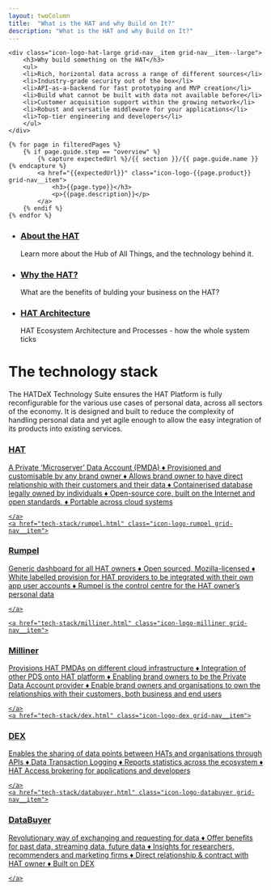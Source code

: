 ```yaml
---
layout: twoColumn
title:  "What is the HAT and why Build on It?"
description: "What is the HAT and why Build on It?"
---
```



<nav class="grid-nav">
    
    <div class="icon-logo-hat-large grid-nav__item grid-nav__item--large">
        <h3>Why build something on the HAT</h3>
        <ul>
        <li>Rich, horizontal data across a range of different sources</li>
        <li>Industry-grade security out of the box</li>
        <li>API-as-a-backend for fast prototyping and MVP creation</li>
        <li>Build what cannot be built with data not available before</li>
        <li>Customer acquisition support within the growing network</li>
        <li>Robust and versatile middleware for your applications</li>
        <li>Top-tier engineering and developers</li>
        </ul>
    </div>

    {% for page in filteredPages %}
        {% if page.guide.step == "overview" %}
            {% capture expectedUrl %}/{{ section }}/{{ page.guide.name }}{% endcapture %}
            <a href="{{expectedUrl}}" class="icon-logo-{{page.product}} grid-nav__item">
                <h3>{{page.type}}</h3>
                <p>{{page.description}}</p>
            </a>
        {% endif %}
    {% endfor %}
</nav>

<ul class="article-list">
    <li>
        <h3><a href="why/what_is_hat.html">About the HAT</a></h3>
        <p>Learn more about the Hub of All Things, and the technology behind it.</p>
    </li>
    <li>
        <h3><a href="why/why_build_something_on_the_hat.html">Why the HAT?</a></h3>
        <p>What are the benefits of bulding your business on the HAT?</p>
    </li>
    <li>
        <h3><a href="why/hat_platform_process_architecture.html">HAT Architecture</a></h3>
        <p>HAT Ecosystem Architecture and Processes - how the whole system ticks</p>
    </li>
</ul>

# The technology stack

The HATDeX Technology Suite ensures the HAT Platform is fully reconfigurable for the various use cases of personal data, across all sectors of the economy. It is designed and built to reduce the complexity of handling personal data and yet agile enough to allow the easy integration of its products into existing services.

<nav class="grid-nav">
    <a href="tech-stack/HAT_core.html" class="icon-logo-hat grid-nav__item">

<h3>HAT</h3>
        
<p>A Private ‘Microserver’ Data Account (PMDA)
&diams; Provisioned and customisable by any brand owner
&diams; Allows brand owner to have direct relationship with their customers and their data
&diams; Containerised database legally owned by individuals
&diams; Open-source core, built on the Internet and open standards, 
&diams; Portable across cloud systems</p>

    </a>
    <a href="tech-stack/rumpel.html" class="icon-logo-rumpel grid-nav__item">

<h3>Rumpel</h3>
        
<p> Generic dashboard for all HAT owners
&diams; Open sourced, Mozilla-licensed
&diams; White labelled provision for HAT providers to be integrated with their own app user accounts
&diams; Rumpel is the control centre for the HAT owner’s personal data </p>

    </a>
    
    <a href="tech-stack/milliner.html" class="icon-logo-milliner grid-nav__item">

<h3>Milliner</h3>
<p>Provisions HAT PMDAs on different cloud infrastructure
&diams; Integration of other PDS onto HAT platform
&diams; Enabling brand owners to be the Private Data Account provider
&diams; Enable brand owners and organisations to own the relationships with their customers, both business and end users</p>

    </a>
    <a href="tech-stack/dex.html" class="icon-logo-dex grid-nav__item">

<h3>DEX</h3>

<p> Enables the sharing of data points between HATs and organisations through APIs
&diams; Data Transaction Logging
&diams; Reports statistics across the ecosystem
&diams; HAT Access brokering for applications and developers</p>


    </a>
    <a href="tech-stack/databuyer.html" class="icon-logo-databuyer grid-nav__item">

<h3>DataBuyer</h3>

<p> Revolutionary way of exchanging and requesting for data
&diams; Offer benefits for past data, streaming data, future data
&diams; Insights for researchers, recommenders and marketing firms
&diams; Direct relationship &amp; contract with HAT owner 
&diams; Built on DEX</p>

    </a>

</nav>
